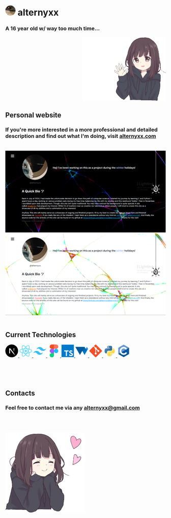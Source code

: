 # ![blahaj](/assets/subpfp.png) alternyxx

<div>
    <h3>
        A 16 year old w/ way too much time...<br>
    </h3>
    <p align="right">
        <img 
            src="/assets/menhera-wave.gif" 
            width="262px"
            height="200px"
        />
    </p>
</div>

## Personal website
### If you're more interested in a more professional and detailed description and find out what I'm doing, visit [alternyxx.com](https://alternyxx.com)<br><br>
![A picture of the website](/assets/alternyxx.png#gh-dark-mode-only)![A picture of the website](/assets/alternyxxDark.png#gh-light-mode-only)<br><br>

## Current Technologies
<a href="https://nextjs.org/" target="_blank">
    <img 
        src="https://github.com/devicons/devicon/raw/refs/heads/master/icons/nextjs/nextjs-original.svg"
        width="40" height="40"
    />
</a>
<a href="https://react.dev" target="_blank">
    <img 
        src="https://raw.githubusercontent.com/devicons/devicon/refs/heads/master/icons/react/react-original.svg"
        width="40" height="40"
    />
</a>
<a href="https://tailwindcss.com" target="_blank">
    <img
        src="https://raw.githubusercontent.com/devicons/devicon/refs/heads/master/icons/tailwindcss/tailwindcss-original.svg"
        width="40" height="40"
    />
</a>
<a href="https://www.figma.com/" target="_blank">
    <img 
        src="https://github.com/devicons/devicon/raw/refs/heads/master/icons/figma/figma-original.svg"
        width="40" height="40"
    />
</a>
<a href="https://www.typescriptlang.org" target="_blank">
    <img 
        src="https://raw.githubusercontent.com/devicons/devicon/refs/heads/master/icons/typescript/typescript-original.svg"
        width="40" height="40"
    />
</a>
<!-- atm webgpu icon isnt in master -->
<a href="https://www.w3.org/TR/webgpu" target="_blank">
    <img 
        src="https://github.com/devicons/devicon/raw/refs/heads/develop/icons/webgpu/webgpu-original.svg"
        width="40" height="40"
    />
</a>
<a href="https://git-scm.com/" target="_blank">
    <img 
        src="https://github.com/devicons/devicon/raw/refs/heads/master/icons/git/git-original.svg"
        width="40" height="40"
    />
</a>
<a href="https://www.python.org" target="_blank">
    <img 
        src="https://raw.githubusercontent.com/devicons/devicon/refs/heads/master/icons/python/python-original.svg"
        width="40" height="40"
    />
</a>
<a href="https://www.gnu.org/software/gnu-c-manual/gnu-c-manual.html" target="_blank">
    <img 
        src="https://github.com/devicons/devicon/raw/refs/heads/master/icons/c/c-original.svg"
        width="40" height="40"
    />
</a>
<br><br><br><br><br>

## Contacts
### Feel free to contact me via any alternyxx@gmail.com
<br><br><br>
<img src="/assets/menhera-hearts.gif" width="250px" height="250px" />

